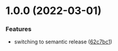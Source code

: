 # 1.0.0 (2022-03-01)


### Features

* switching to semantic release ([62c7bc1](https://github.com/team-rocos/react-native-grpc-bridge/commit/62c7bc1e602f5d5231b7680953f7c0f75e61dc6c))
